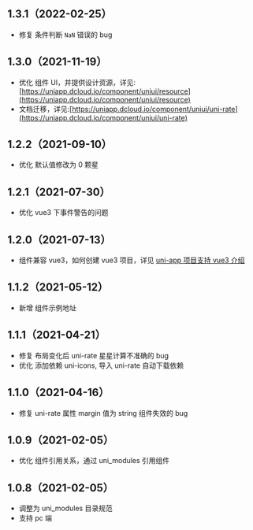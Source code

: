 ## 1.3.1（2022-02-25）

- 修复 条件判断 `NaN` 错误的 bug

## 1.3.0（2021-11-19）

- 优化 组件 UI，并提供设计资源，详见:[https://uniapp.dcloud.io/component/uniui/resource](https://uniapp.dcloud.io/component/uniui/resource)
- 文档迁移，详见:[https://uniapp.dcloud.io/component/uniui/uni-rate](https://uniapp.dcloud.io/component/uniui/uni-rate)

## 1.2.2（2021-09-10）

- 优化 默认值修改为 0 颗星

## 1.2.1（2021-07-30）

- 优化 vue3 下事件警告的问题

## 1.2.0（2021-07-13）

- 组件兼容 vue3，如何创建 vue3 项目，详见 [uni-app 项目支持 vue3 介绍](https://ask.dcloud.net.cn/article/37834)

## 1.1.2（2021-05-12）

- 新增 组件示例地址

## 1.1.1（2021-04-21）

- 修复 布局变化后 uni-rate 星星计算不准确的 bug
- 优化 添加依赖 uni-icons, 导入 uni-rate 自动下载依赖

## 1.1.0（2021-04-16）

- 修复 uni-rate 属性 margin 值为 string 组件失效的 bug

## 1.0.9（2021-02-05）

- 优化 组件引用关系，通过 uni_modules 引用组件

## 1.0.8（2021-02-05）

- 调整为 uni_modules 目录规范
- 支持 pc 端
